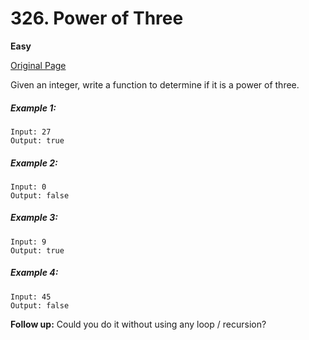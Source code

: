 # 326. Power of Three

**Easy**

[Original Page](https://leetcode.com/problems/power-of-three/)

Given an integer, write a function to determine if it is a power of three.
##### Example 1:
```
Input: 27
Output: true
```
##### Example 2:
```
Input: 0
Output: false
```
##### Example 3:
```
Input: 9
Output: true
```
##### Example 4:
```
Input: 45
Output: false
```
**Follow up:** 
Could you do it without using any loop / recursion?
